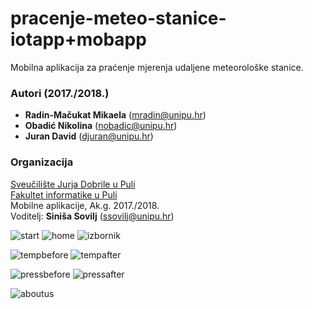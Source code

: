 # pracenje-meteo-stanice-iotapp+mobapp
Mobilna aplikacija za praćenje mjerenja udaljene meteorološke stanice.

### Autori (2017./2018.)
- **Radin-Mačukat Mikaela** (mradin@unipu.hr)
- **Obadić Nikolina**	(nobadic@unipu.hr)
- **Juran David**	(djuran@unipu.hr)

### Organizacija
[Sveučilište Jurja Dobrile u Puli](http://www.unipu.hr/)   
[Fakultet informatike u Puli](https://fipu.unipu.hr/)  
Mobilne aplikacije, Ak.g. 2017./2018.  
Voditelj: **Siniša Sovilj** (ssovilj@unipu.hr)


![start](https://user-images.githubusercontent.com/22881291/40989969-b88de848-68ef-11e8-93d2-f7938c9588c0.jpg) ![home](https://user-images.githubusercontent.com/22881291/40990058-e426786c-68ef-11e8-91d7-59abb6506274.jpg) ![izbornik](https://user-images.githubusercontent.com/22881291/40990157-2e4151b0-68f0-11e8-9dad-7f0dac1e649c.jpg)

![tempbefore](https://user-images.githubusercontent.com/22881291/40990258-8827c0d8-68f0-11e8-8b19-b03f938851a2.jpg) ![tempafter](https://user-images.githubusercontent.com/22881291/40990246-7f7b13f4-68f0-11e8-9025-24536272d880.jpg)

![pressbefore](https://user-images.githubusercontent.com/22881291/40990332-c3f87936-68f0-11e8-8db9-b13a6457ba5b.jpg) ![pressafter](https://user-images.githubusercontent.com/22881291/40990337-c7c3813c-68f0-11e8-827c-7957ad72274e.jpg)

![aboutus](https://user-images.githubusercontent.com/22881291/40990369-e3a9f610-68f0-11e8-859f-db8f5a19c26a.jpg)


